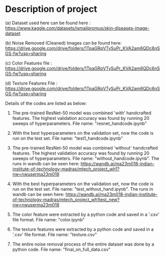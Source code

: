 # Description of project 


(a) Dataset used here can be found here             : https://www.kaggle.com/datasets/ismailpromus/skin-diseases-image-dataset  

(b) Noise Removed (Cleaned) Images can be found here: https://drive.google.com/drive/folders/1TpaGRqVTySuPr_KVA2am6QDc6nSGS-fw?usp=sharing

(c) Color Features file                             : https://drive.google.com/drive/folders/1TpaGRqVTySuPr_KVA2am6QDc6nSGS-fw?usp=sharing

(d) Texture Features File                           : https://drive.google.com/drive/folders/1TpaGRqVTySuPr_KVA2am6QDc6nSGS-fw?usp=sharing

Details of the codes are listed as below:

1. The pre-trained ResNet-50 model was combined 'with' handcrafted features. The highest validation accuracy was found by running 20 sweeps of hyperparameters. File name: "resnet_handcode.ipynb"

2. With the best hyperparameters on the validation set, now the code is run on the test set. File name: "test1_handcode.ipynb"

3.  The pre-trained ResNet-50 model was combined 'without' handcrafted features. The highest validation accuracy was found by running 20 sweeps of hyperparameters. File name: "without_handcode.ipynb". The runs in wandb can be seen here: https://wandb.ai/ma23m018-indian-institute-of-technology-madras/mtech_project_wh1?nw=nwuserma23m018

4.  With the best hyperparameters on the validation set, now the code is run on the test set. File name: "test_without_hand.ipynb". The runs in wandb can be seen here: https://wandb.ai/ma23m018-indian-institute-of-technology-madras/mtech_project_wh1test_new?nw=nwuserma23m018

5.  The color feature were extracted by a python code and saved in a '.csv' file format. File name: "color.ipynb"

6.  The texture features were extracted by a python code and saved in a '.csv' file format. File name: "texture.csv"

7.  The entire noise removal process of the entire dataset was done by a python code. File name: "final_on_full_data.csv"
